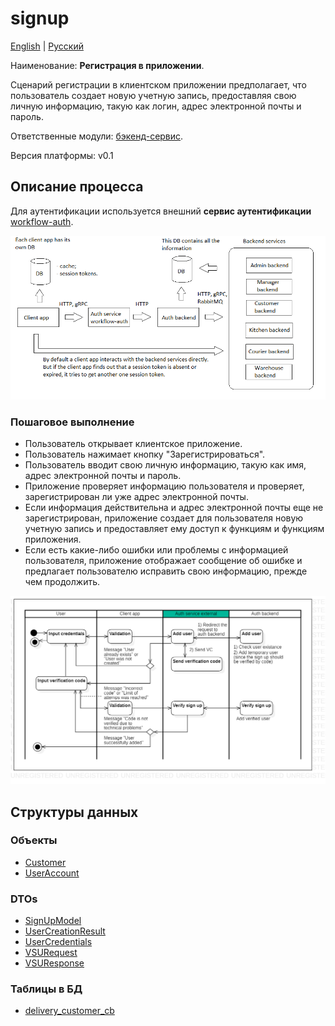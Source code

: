 # signup

[English](signup.md) | [Русский](signup.ru.md)

Наименование: **Регистрация в приложении**.

Сценарий регистрации в клиентском приложении предполагает, что пользователь создает новую учетную запись, предоставляя свою личную информацию, такую как логин, адрес электронной почты и пароль.

Ответственные модули: [бэкенд-сервис](../../backend/authbackend.md).

Версия платформы: v0.1

## Описание процесса

Для аутентификации используется внешний **сервис аутентификации** [workflow-auth](https://github.com/alexeysp11/workflow-auth).

![authentication](../../img/authentication.png)

### Пошаговое выполнение 

- Пользователь открывает клиентское приложение.
- Пользователь нажимает кнопку "Зарегистрироваться".
- Пользователь вводит свою личную информацию, такую как имя, адрес электронной почты и пароль.
- Приложение проверяет информацию пользователя и проверяет, зарегистрирован ли уже адрес электронной почты.
- Если информация действительна и адрес электронной почты еще не зарегистрирован, приложение создает для пользователя новую учетную запись и предоставляет ему доступ к функциям и функциям приложения.
- Если есть какие-либо ошибки или проблемы с информацией пользователя, приложение отображает сообщение об ошибке и предлагает пользователю исправить свою информацию, прежде чем продолжить.

![flowchart-signup](https://github.com/alexeysp11/workflow-auth/raw/main/docs/img/flowchart-signup.png)

## Структуры данных

### Объекты 

- [Customer](https://github.com/alexeysp11/workflow-lib/blob/main/src/Models/Business/Customers/Customer.cs)
- [UserAccount](https://github.com/alexeysp11/workflow-lib/blob/main/src/Models/Business/InformationSystem/UserAccount.cs)

### DTOs

- [SignUpModel](https://github.com/alexeysp11/workflow-auth/blob/main/models/NetworkParameters/SignUpModel.cs)
- [UserCreationResult](https://github.com/alexeysp11/workflow-auth/blob/main/models/NetworkParameters/UserCreationResult.cs)
- [UserCredentials](https://github.com/alexeysp11/workflow-auth/blob/main/models/NetworkParameters/UserCredentials.cs)
- [VSURequest](https://github.com/alexeysp11/workflow-auth/blob/main/models/NetworkParameters/VSURequest.cs)
- [VSUResponse](https://github.com/alexeysp11/workflow-auth/blob/main/models/NetworkParameters/VSUResponse.cs)

### Таблицы в БД

- [delivery_customer_cb](../../dbtables/customer/delivery_customer_cb.md)
